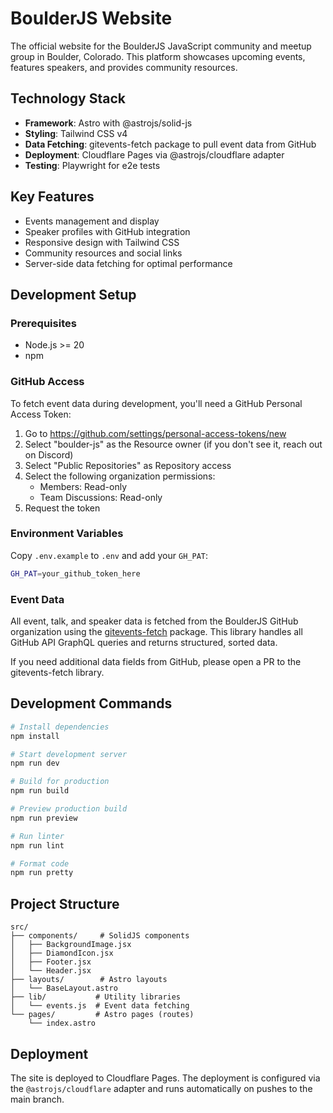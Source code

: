 # BoulderJS Website

The official website for the BoulderJS JavaScript community and meetup group in
Boulder, Colorado. This platform showcases upcoming events, features speakers,
and provides community resources.

## Technology Stack

- **Framework**: Astro with @astrojs/solid-js
- **Styling**: Tailwind CSS v4
- **Data Fetching**: gitevents-fetch package to pull event data from GitHub
- **Deployment**: Cloudflare Pages via @astrojs/cloudflare adapter
- **Testing**: Playwright for e2e tests

## Key Features

- Events management and display
- Speaker profiles with GitHub integration
- Responsive design with Tailwind CSS
- Community resources and social links
- Server-side data fetching for optimal performance

## Development Setup

### Prerequisites

- Node.js >= 20
- npm

### GitHub Access

To fetch event data during development, you'll need a GitHub Personal Access
Token:

1. Go to https://github.com/settings/personal-access-tokens/new
2. Select "boulder-js" as the Resource owner (if you don't see it, reach out on
   Discord)
3. Select "Public Repositories" as Repository access
4. Select the following organization permissions:
   - Members: Read-only
   - Team Discussions: Read-only
5. Request the token

### Environment Variables

Copy `.env.example` to `.env` and add your `GH_PAT`:

```bash
GH_PAT=your_github_token_here
```

### Event Data

All event, talk, and speaker data is fetched from the BoulderJS GitHub
organization using the [gitevents-fetch](https://github.com/gitevents/fetch)
package. This library handles all GitHub API GraphQL queries and returns
structured, sorted data.

If you need additional data fields from GitHub, please open a PR to the
gitevents-fetch library.

## Development Commands

```bash
# Install dependencies
npm install

# Start development server
npm run dev

# Build for production
npm run build

# Preview production build
npm run preview

# Run linter
npm run lint

# Format code
npm run pretty
```

## Project Structure

```
src/
├── components/     # SolidJS components
│   ├── BackgroundImage.jsx
│   ├── DiamondIcon.jsx
│   ├── Footer.jsx
│   └── Header.jsx
├── layouts/        # Astro layouts
│   └── BaseLayout.astro
├── lib/           # Utility libraries
│   └── events.js  # Event data fetching
└── pages/         # Astro pages (routes)
    └── index.astro
```

## Deployment

The site is deployed to Cloudflare Pages. The deployment is configured via the
`@astrojs/cloudflare` adapter and runs automatically on pushes to the main
branch.
